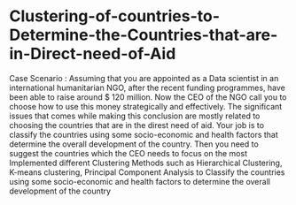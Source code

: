 # Clustering-of-countries-to-Determine-the-Countries-that-are-in-Direct-need-of-Aid
Case Scenario : Assuming that you are appointed as a Data scientist in an international humanitarian NGO, after the recent funding programmes, have been able to raise around $ 120 million. Now the CEO of the NGO call you to choose how to use this money strategically and effectively. The significant issues that comes while making this conclusion are mostly related to choosing the countries that are in the direst need of aid. Your job is to classify the countries using some socio-economic and health factors that determine the overall development of the country. Then you need to suggest the countries which the CEO needs to focus on the most
Implemented different Clustering Methods such as Hierarchical Clustering, K-means clustering, Principal Component Analysis to Classify the countries using some socio-economic and health factors to determine the overall development of the country
